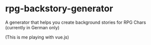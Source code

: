 # rpg-backstory-generator

A generator that helps you create background stories for RPG Chars (currently in German only)

(This is me playing with vue.js)
